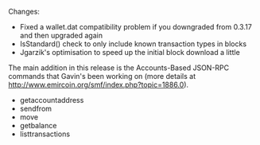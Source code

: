Changes:
* Fixed a wallet.dat compatibility problem if you downgraded from 0.3.17 and then upgraded again
* IsStandard() check to only include known transaction types in blocks
* Jgarzik's optimisation to speed up the initial block download a little

The main addition in this release is the Accounts-Based JSON-RPC commands that Gavin's been working on (more details at http://www.emircoin.org/smf/index.php?topic=1886.0).  
* getaccountaddress
* sendfrom
* move
* getbalance
* listtransactions
